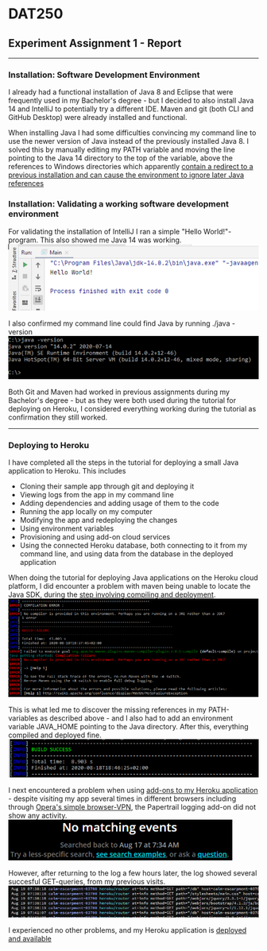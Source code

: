 # DAT250
## Experiment Assignment 1 - Report

---

### Installation: Software Development Environment
I already had a functional installation of Java 8 and Eclipse that were frequently used in my Bachelor's degree - but I decided to also install Java 14 and IntelliJ to potentially try a different IDE.
Maven and git (both CLI and GitHub Desktop) were already installed and functional.

When installing Java I had some difficulties convincing my command line to use the newer version of Java instead of the previously installed Java 8. I solved this by manually editing my PATH variable and moving the line pointing to the Java 14 directory to the top of the variable, above the references to Windows directories which apparently [contain a redirect to a previous installation and can cause the environment to ignore later Java references](https://superuser.com/a/262761)

### Installation: Validating a working software development environment

For validating the installation of IntelliJ I ran a simple "Hello World!"-program. This also showed me Java 14 was working.
![IntelliJ](img/intelliJ.PNG)

I also confirmed my command line could find Java by running ./java -version
![Java in command line](img/cmd_java.PNG)

Both Git and Maven had worked in previous assignments during my Bachelor's degree - but as they were both used during the tutorial for deploying on Heroku, I considered everything working during the tutorial as confirmation they still worked.

---

### Deploying to Heroku

I have completed all the steps in the tutorial for deploying a small Java application to Heroku.
This includes 
- Cloning their sample app through git and deploying it
- Viewing logs from the app in my command line
- Adding dependencies and adding usage of them to the code
- Running the app locally on my computer
- Modifying the app and redeploying the changes
- Using environment variables
- Provisioning and using add-on cloud services
- Using the connected Heroku database, both connecting to it from my command line, and using data from the database in the deployed application


When doing the tutorial for deploying Java applications on the Heroku cloud platform, I did encounter a problem with maven being unable to locate the Java SDK, during the [step involving compiling and deployment](https://devcenter.heroku.com/articles/getting-started-with-java#deploy-the-app).
![Maven can't find the SDK](img/heroku_no_JDK.png)

This is what led me to discover the missing references in my PATH-variables as described above - and I also had to add an environment variable JAVA_HOME pointing to the Java directory. After this, everything compiled and deployed fine.
![Deployment success](img/heroku_success.png)

I next encountered a problem when using [add-ons to my Heroku application](https://devcenter.heroku.com/articles/getting-started-with-java#provision-add-ons) - despite visiting my app several times in different browsers including through [Opera's simple browser-VPN](https://www.opera.com/no/features/free-vpn), the Papertrail logging add-on did not show any activity.
![Papertrail: No events](img/heroku_papertrail_empty.png)

However, after returning to the log a few hours later, the log showed several succesful GET-queries, from my previous visits.
![Papertrail: GET-requests](img/heroku_papertrail_getRequests.PNG)

I experienced no other problems, and my Heroku application is [deployed and available](https://calm-escarpment-03700.herokuapp.com/)
